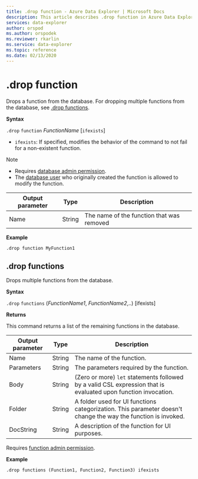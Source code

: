 ```yaml
---
title: .drop function - Azure Data Explorer | Microsoft Docs
description: This article describes .drop function in Azure Data Explorer.
services: data-explorer
author: orspod
ms.author: orspodek
ms.reviewer: rkarlin
ms.service: data-explorer
ms.topic: reference
ms.date: 02/13/2020
---
```

# .drop function

Drops a function from the database.
For dropping multiple functions from the database, see [.drop functions](#drop-functions).

**Syntax**

`.drop` `function` *FunctionName* [`ifexists`]

* `ifexists`: If specified, modifies the behavior of the command to
  not fail for a non-existent function.

> [!NOTE]
> * Requires [database admin permission](../management/access-control/role-based-authorization.md).
> * The [database user](../management/access-control/role-based-authorization.md) who originally created the function is allowed to modify the function.  
    
|Output parameter |Type |Description
|---|---|--- 
|Name  |String |The name of the function that was removed
 
**Example** 

```kusto
.drop function MyFunction1
```

## .drop functions

Drops multiple functions from the database.

**Syntax**

`.drop` `functions` (*FunctionName1*, *FunctionName2*,..) [ifexists]

**Returns**

This command returns a list of the remaining functions in the database.

|Output parameter |Type |Description
|---|---|--- 
|Name  |String |The name of the function. 
|Parameters  |String |The parameters required by the function.
|Body  |String |(Zero or more) `let` statements followed by a valid CSL expression that is evaluated upon function invocation.
|Folder|String|A folder used for UI functions categorization. This parameter doesn't change the way the function is invoked.
|DocString|String|A description of the function for UI purposes.

Requires [function admin permission](../management/access-control/role-based-authorization.md).

**Example** 
 
```kusto
.drop functions (Function1, Function2, Function3) ifexists
```

